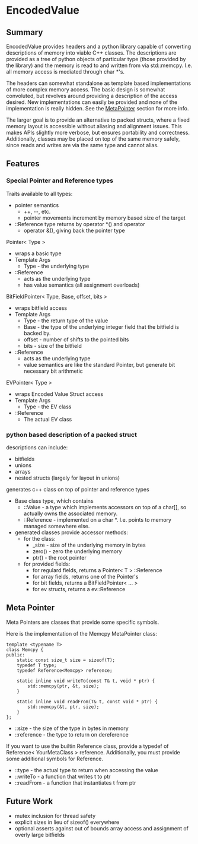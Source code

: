 EncodedValue
============

Summary
-------

EncodedValue provides headers and a python library capable of converting
descriptions of memory into viable C++ classes.  The descriptions are provided
as a tree of python objects of particular type (those provided by the library)
and the memory is read to and written from via std::memcpy.  I.e.  all memory
access is mediated through char \*'s.

The headers can somewhat standalone as template based implementations of more
complex memory access.  The basic design is somewhat convoluted, but revolves
around providing a description of the access desired.  New implementations can
easily be provided and none of the implementation is really hidden.  See the
[MetaPointer](#meta_pointer) section for more info.

The larger goal is to provide an alternative to packed structs, where a fixed
memory layout is accessible without aliasing and alignment issues.  This makes
APIs slightly more verbose, but ensures portability and correctness.
Additionally, classes may be placed on top of the same memory safely, since
reads and writes are via the same type and cannot alias.

Features
--------

### Special Pointer and Reference types

Traits available to all types:

* pointer semantics
  * ++, --, etc.
  * pointer movements increment by memory based size of the target
* ::Reference type returns by operator \*() and operator []()
  * operator &(), giving back the pointer type

Pointer< Type >

* wraps a basic type
* Template Args
  * Type - the underlying type
* ::Reference
  * acts as the underlying type
  * has value semantics (all assignment overloads)

BitFieldPointer< Type, Base, offset, bits >
* wraps bitfield access
* Template Args
  * Type - the return type of the value
  * Base - the type of the underlying integer field that the bitfield is
    backed by.
  * offset - number of shifts to the pointed bits
  * bits - size of the bitfield
* ::Reference
  * acts as the underlying type
  * value semantics are like the standard Pointer, but generate bit
    necessary bit arithmetic

EVPointer< Type >
* wraps Encoded Value Struct access
* Template Args
  * Type - the EV class
* ::Reference
  * The actual EV class

### python based description of a packed struct

descriptions can include:
* bitfields
* unions
* arrays
* nested structs (largely for layout in unions)

generates c++ class on top of pointer and reference types
* Base class type, which contains
  * ::Value - a type which implements accessors on top of a char[], so
    actually owns the associated memory.
  * ::Reference - implemented on a char \*.  I.e. points to memory managed
    somewhere else.
* generated classes provide accessor methods:
  * for the class:
    * \_size - size of the underlying memory in bytes
    * zero() - zero the underlying memory
    * ptr() - the root pointer
  * for provided fields:
    * for regulard fields, returns a Pointer< T > ::Reference
    * for array fields, returns one of the Pointer's
    * for bit fields, returns a BitFieldPointer< ... >
    * for ev structs, returns a ev::Reference

<h2><a name="meta_pointer">Meta Pointer</a></h2>

Meta Pointers are classes that provide some specific symbols.

Here is the implementation of the Memcpy MetaPointer class:

    template <typename T>
    class Memcpy {
    public:
        static const size_t size = sizeof(T);
        typedef T type;
        typedef Reference<Memcpy> reference;
    
        static inline void writeTo(const T& t, void * ptr) {
            std::memcpy(ptr, &t, size);
        }
    
        static inline void readFrom(T& t, const void * ptr) {
            std::memcpy(&t, ptr, size);
        }
    };

* ::size - the size of the type in bytes in memory
* ::reference - the type to return on dereference

If you want to use the builtin Reference class, provide a typedef of Reference<
YourMetaClass > reference.  Additionally, you must provide some additional
symbols for Reference.

* ::type - the actual type to return when accessing the value
* ::writeTo - a function that writes t to ptr
* ::readFrom - a function that instantiates t from ptr

Future Work
-----------

* mutex inclusion for thread safety
* explicit sizes in lieu of sizeof() everywhere
* optional asserts against out of bounds array access and assignment of overly
  large bitfields

